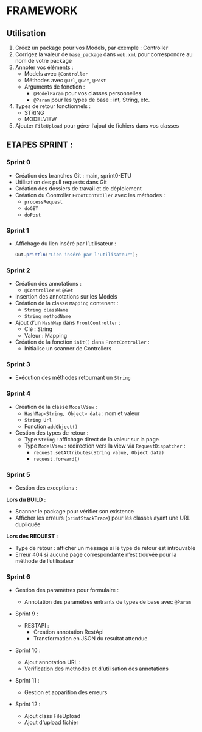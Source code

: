 # FRAMEWORK

## Utilisation
1. Créez un package pour vos Models, par exemple : Controller
2. Corrigez la valeur de `base_package` dans `web.xml` pour correspondre au nom de votre package
3. Annoter vos éléments :
    - Models avec `@Controller`
    - Méthodes avec `@Url`, `@Get`, `@Post`
    - Arguments de fonction :
        - `@ModelParam` pour vos classes personnelles
        - `@Param` pour les types de base : int, String, etc.
4. Types de retour fonctionnels :
    - STRING
    - MODELVIEW
5. Ajouter `FileUpload` pour gérer l’ajout de fichiers dans vos classes


## ETAPES SPRINT : 
### Sprint 0
- Création des branches Git : main, sprint0-ETU
- Utilisation des pull requests dans Git
- Création des dossiers de travail et de déploiement
- Création du Controller `FrontController` avec les méthodes :
    - `processRequest`
    - `doGET`
    - `doPost`

### Sprint 1
- Affichage du lien inséré par l’utilisateur :
    ```java
    Out.println("Lien inséré par l'utilisateur");
    ```

### Sprint 2
- Création des annotations :
    - `@Controller` et `@Get`
- Insertion des annotations sur les Models
- Création de la classe `Mapping` contenant :
    - `String className`
    - `String methodName`
- Ajout d’un `HashMap` dans `FrontController` :
    - Clé : String
    - Valeur : Mapping
- Création de la fonction `init()` dans `FrontController` :
    - Initialise un scanner de Controllers

### Sprint 3
- Exécution des méthodes retournant un `String`

### Sprint 4
- Création de la classe `ModelView` :
    - `HashMap<String, Object> data` : nom et valeur
    - `String Url`
    - Fonction `addObject()`
- Gestion des types de retour :
    - Type `String` : affichage direct de la valeur sur la page
    - Type `ModelView` : redirection vers la view via `RequestDispatcher` :
        - `request.setAttributes(String value, Object data)`
        - `request.forward()`

### Sprint 5
- Gestion des exceptions :

**Lors du BUILD :**
- Scanner le package pour vérifier son existence
- Afficher les erreurs (`printStackTrace`) pour les classes ayant une URL dupliquée

**Lors des REQUEST :**
- Type de retour : afficher un message si le type de retour est introuvable
- Erreur 404 si aucune page correspondante n’est trouvée pour la méthode de l’utilisateur

### Sprint 6
- Gestion des paramètres pour formulaire :
    - Annotation des paramètres entrants de types de base avec `@Param`
      

- Sprint 9 : 
    - RESTAPI : 
        - Creation annotation RestApi 
        - Transformation en JSON du resultat attendue 
        
- Sprint 10 : 
    - Ajout annotation URL : 
    - Verification des methodes et d'utilisation des annotations
 
- Sprint 11 :
    - Gestion et apparition des erreurs

- Sprint 12 :
    - Ajout class FileUpload
    - Ajout d'upload fichier 
